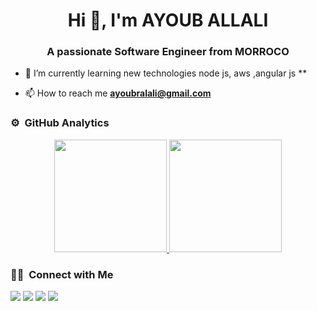 
<h1 align="center">Hi 👋, I'm AYOUB ALLALI</h1>
<h3 align="center">A passionate Software Engineer from MORROCO</h3>



- 🌱 I’m currently learning new technologies node js, aws ,angular js **




- 📫 How to reach me **ayoubralali@gmail.com**
### ⚙️ &nbsp;GitHub Analytics

<p align="center">
<a href="https://github.com/khalilelmaghraoui">
  <img height="180em" src="https://github-readme-stats-eight-theta.vercel.app/api?username=khalilelmaghraoui&show_icons=true&theme=algolia&include_all_commits=true"/>
  <img height="180em" src="https://github-readme-stats-eight-theta.vercel.app/api/top-langs/?username=khalilelmaghraoui&layout=compact&langs_count=8&theme=algolia&hide=css,PHP"/>
</a>
</p>

### 🤝🏻 &nbsp;Connect with Me

<p align="center">

<a href="https://www.linkedin.com/in/elmagharoui-khalil/"><img src="https://img.shields.io/badge/-el%20Maghraoui%20Khalil-0077B5?style=flat&logo=Linkedin&logoColor=white"/></a>
<a href="https://www.behance.net/KHALILMGR"><img src="https://img.shields.io/badge/-@khalilelmaghraoui-1769FF?style=flat&logo=Behance&logoColor=white"/></a>
<a href="https://www.hackerrank.com/xXzibit"><img src="https://img.shields.io/badge/-@HackerRank-1769FF?style=flat&Color=green"/></a>
<a href="https://twitter.com/KMaghroui"><img src="https://img.shields.io/badge/-@KMaghroui-1769FF?style=flat&logo=twitter&logoColor=white"/></a>

</p>
